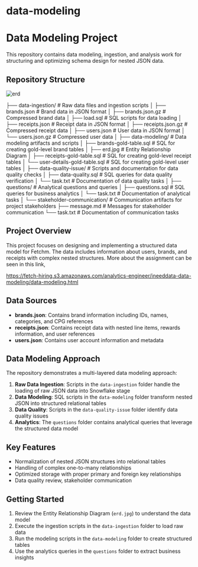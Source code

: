 # data-modeling

# Data Modeling Project

This repository contains data modeling, ingestion, and analysis work for structuring and optimizing schema design for nested JSON data.

## Repository Structure


![erd](https://github.com/user-attachments/assets/38cd8179-9135-48ce-94f1-eda115621c61)



├── data-ingestion/              # Raw data files and ingestion scripts
│   ├── brands.json              # Brand data in JSON format
│   ├── brands.json.gz           # Compressed brand data
│   ├── load.sql                 # SQL scripts for data loading
│   ├── receipts.json            # Receipt data in JSON format
│   ├── receipts.json.gz         # Compressed receipt data
│   ├── users.json               # User data in JSON format
│   └── users.json.gz            # Compressed user data
│
├── data-modeling/               # Data modeling artifacts and scripts
│   ├── brands-gold-table.sql    # SQL for creating gold-level brand tables
│   ├── erd.jpg                  # Entity Relationship Diagram
│   ├── receipts-gold-table.sql  # SQL for creating gold-level receipt tables
│   └── user-details-gold-table.sql # SQL for creating gold-level user tables
│
├── data-quality-issue/          # Scripts and documentation for data quality checks
│   ├── data-quality.sql         # SQL queries for data quality verification
│   └── task.txt                 # Documentation of data quality tasks
│
├── questions/                   # Analytical questions and queries
│   ├── questions.sql            # SQL queries for business analytics
│   └── task.txt                 # Documentation of analytical tasks
│
└── stakeholder-communication/   # Communication artifacts for project stakeholders
├── message.md               # Messages for stakeholder communication
└── task.txt                 # Documentation of communication tasks





## Project Overview

This project focuses on designing and implementing a structured data model for Fetchm. The data includes information about users, brands, and receipts with complex nested structures. More about the assignment can be seen in this link, 

https://fetch-hiring.s3.amazonaws.com/analytics-engineer/ineeddata-data-modeling/data-modeling.html

## Data Sources

- **brands.json**: Contains brand information including IDs, names, categories, and CPG references
- **receipts.json**: Contains receipt data with nested line items, rewards information, and user references
- **users.json**: Contains user account information and metadata

## Data Modeling Approach

The repository demonstrates a multi-layered data modeling approach:

1. **Raw Data Ingestion**: Scripts in the `data-ingestion` folder handle the loading of raw JSON data into Snowflake stage
2. **Data Modeling**: SQL scripts in the `data-modeling` folder transform nested JSON into structured relational tables
3. **Data Quality**: Scripts in the `data-quality-issue` folder identify data quality issues
4. **Analytics**: The `questions` folder contains analytical queries that leverage the structured data model

## Key Features

- Normalization of nested JSON structures into relational tables
- Handling of complex one-to-many relationships
- Optimized storage with proper primary and foreign key relationships
- Data quality review, stakeholder communication 

## Getting Started

1. Review the Entity Relationship Diagram (`erd.jpg`) to understand the data model
2. Execute the ingestion scripts in the `data-ingestion` folder to load raw data
3. Run the modeling scripts in the `data-modeling` folder to create structured tables
4. Use the analytics queries in the `questions` folder to extract business insights
